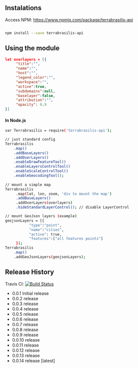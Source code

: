 ## Instalations

Access NPM: https://www.npmjs.com/package/terrabrasilis-api 

```sh

npm install --save terrabrasilis-api

```

## Using the module

```json
let overlayers = [{
     "title":"",
     "name":"",
     "host":"",
     "legend_color":"",
     "workspace":"",
     "active":true,
     "subdomains":null,
     "baselayer":false,
     "attribution":"",
     "opacity": 0.9
}]
```

#### In Node.js

```sh
var Terrabrasilis = require('terrabrasilis-api');

// just standard config
Terrabrasilis
    .map() 
    .addBaseLayers()
    .addOverLayers()
    .enableDrawFeatureTool()
    .enableLayersControlTool()
    .enableScaleControlTool()
    .enableGeocodingTool();
    
// mount a simple map 
Terrabrasilis
     .map(lat, lon, zoom, 'div to mount the map') 
     .addBaseLayers()
     .addOverLayers(overlayers)
     .hideStandardLayerControl(); // disable LayerControl

// mount GeoJson layers (example)
geojsonLayers = [{
           "type":"point",     
           "name":"cities",
           "active": true,
           "features":["all features points"]
     }];
Terrabrasilis
    .map()
    .addGeoJsonLayers(geojsonLayers);

```

## Release History

Travis CI: [![Build Status](https://travis-ci.org/Terrabrasilis/terrabrasilis-api.svg?branch=master)](https://travis-ci.org/Terrabrasilis/terrabrasilis-api)

* 0.0.1 Initial release 
* 0.0.2 release
* 0.0.3 release
* 0.0.4 release
* 0.0.5 release
* 0.0.6 release
* 0.0.7 release 
* 0.0.8 release 
* 0.0.9 release
* 0.0.10 release
* 0.0.11 release
* 0.0.12 release
* 0.0.13 release
* 0.0.14 release [latest]